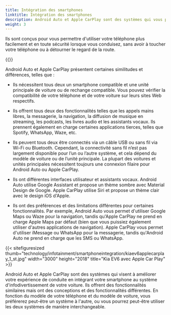 ```yaml
---
title: Intégration des smartphones
linktitle: Intégration des smartphones
description: Android Auto et Apple CarPlay sont des systèmes qui vous permettent de connecter votre smartphone au système d'infodivertissement de votre voiture et d'accéder à certaines fonctionnalités de votre téléphone sur l'écran de la voiture.
weight: 3
---
```

<!-- markdownlint-disable MD033 -->

  Ils sont conçus pour vous permettre d'utiliser votre téléphone plus facilement et en toute sécurité lorsque vous conduisez, sans avoir à toucher votre téléphone ou à détourner le regard de la route.

{{<evkxdisplayaddarticle />}}

Android Auto et Apple CarPlay présentent certaines similitudes et différences, telles que :

- Ils nécessitent tous deux un smartphone compatible et une unité principale de voiture ou de rechange compatible. Vous pouvez vérifier la compatibilité de votre téléphone et de votre voiture sur leurs sites Web respectifs.

- Ils offrent tous deux des fonctionnalités telles que les appels mains libres, la messagerie, la navigation, la diffusion de musique en streaming, les podcasts, les livres audio et les assistants vocaux. Ils prennent également en charge certaines applications tierces, telles que Spotify, WhatsApp, Waze, etc.

- Ils peuvent tous deux être connectés via un câble USB ou sans fil via Wi-Fi ou Bluetooth. Cependant, la connectivité sans fil n’est pas largement disponible pour l’un ou l’autre système, et cela dépend du modèle de voiture ou de l’unité principale. La plupart des voitures et unités principales nécessitent toujours une connexion filaire pour Android Auto ou Apple CarPlay.

- Ils ont différentes interfaces utilisateur et assistants vocaux. Android Auto utilise Google Assistant et propose un thème sombre avec Material Design de Google. Apple CarPlay utilise Siri et propose un thème clair avec le design iOS d'Apple.

- Ils ont des préférences et des limitations différentes pour certaines fonctionnalités. Par exemple, Android Auto vous permet d'utiliser Google Maps ou Waze pour la navigation, tandis qu'Apple CarPlay ne prend en charge Apple Maps par défaut (bien que vous puissiez également utiliser d'autres applications de navigation). Apple CarPlay vous permet d'utiliser iMessage ou WhatsApp pour la messagerie, tandis qu'Android Auto ne prend en charge que les SMS ou WhatsApp.

{{< sitefiguresized thumb="technology/infotainment/smartphoneintegration/kiaev6applecarplay_1_st.jpg" width="3000" height="2018" title="Kia EV6 avec Apple Car Play" >}}

Android Auto et Apple CarPlay sont des systèmes qui visent à améliorer votre expérience de conduite en intégrant votre smartphone au système d'infodivertissement de votre voiture. Ils offrent des fonctionnalités similaires mais ont des conceptions et des fonctionnalités différentes. En fonction du modèle de votre téléphone et du modèle de voiture, vous préférerez peut-être un système à l'autre, ou vous pourrez peut-être utiliser les deux systèmes de manière interchangeable.
